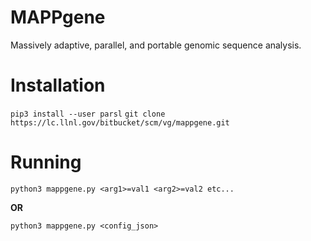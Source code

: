 # MAPPgene

Massively adaptive, parallel, and portable genomic sequence analysis.

# Installation

`pip3 install --user parsl`
`git clone https://lc.llnl.gov/bitbucket/scm/vg/mappgene.git`

# Running

`python3 mappgene.py <arg1>=val1 <arg2>=val2 etc...`

**OR**

`python3 mappgene.py <config_json>`